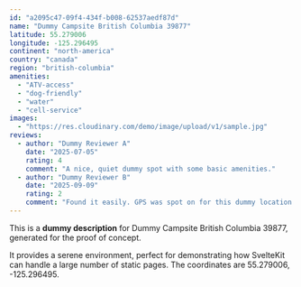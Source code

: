 ```yaml
---
id: "a2095c47-09f4-434f-b008-62537aedf87d"
name: "Dummy Campsite British Columbia 39877"
latitude: 55.279006
longitude: -125.296495
continent: "north-america"
country: "canada"
region: "british-columbia"
amenities:
  - "ATV-access"
  - "dog-friendly"
  - "water"
  - "cell-service"
images:
  - "https://res.cloudinary.com/demo/image/upload/v1/sample.jpg"
reviews:
  - author: "Dummy Reviewer A"
    date: "2025-07-05"
    rating: 4
    comment: "A nice, quiet dummy spot with some basic amenities."
  - author: "Dummy Reviewer B"
    date: "2025-09-09"
    rating: 2
    comment: "Found it easily. GPS was spot on for this dummy location."
---
```


This is a **dummy description** for Dummy Campsite British Columbia 39877, generated for the proof of concept.

It provides a serene environment, perfect for demonstrating how SvelteKit can handle a large number of static pages. The coordinates are 55.279006, -125.296495.
